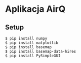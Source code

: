# Aplikacja AirQ

## Setup
```
$ pip install numpy
$ pip install matplotlib
$ pip install basemap
$ pip install basemap-data-hires
$ pip install PySimpleGUI
```

